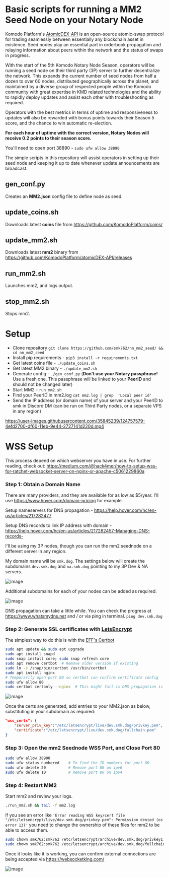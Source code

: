 # Basic scripts for running a MM2 Seed Node on your Notary Node

Komodo Platform's [AtomicDEX-API](https://github.com/KomodoPlatform/atomicDEX-API) is an open-source atomic-swap protocol for trading seamlessly between essentially any blockchain asset in existence. Seed nodes play an essential part in orderbook propagation and relaying information about peers within the network and the status of swaps in progress. 

With the start of the 5th Komodo Notary Node Season, operators will be running a seed node on their third party (3P) server to further decentralize the network. This expands the current number of seed nodes from half a dozen to over 60 nodes, distributed geographically across the planet, and maintained by a diverse group of respected people within the Komodo community with great expertise in KMD related technologies and the ability to rapidly deploy updates and assist each other with troubleshooting as required.

Operators with the best metrics in terms of uptime and responsiveness to updates will also be rewarded with bonus points towards their Season 5 score, and the chance to win automatic re-election.

**For each hour of uptime with the correct version, Notary Nodes will receive 0.2 points to their season score.**

You'll need to open port 38890 - `sudo ufw allow 38890`



The simple scripts in this repository will assist operators in setting up their seed node and keeping it up to date whenever update announcements are broadcast.

## gen_conf.py
Creates an **MM2.json** config file to define node as seed.

## update_coins.sh
Downloads latest **coins** file from https://github.com/KomodoPlatform/coins/

## update_mm2.sh
Downloads latest **mm2** binary from https://github.com/KomodoPlatform/atomicDEX-API/releases

## run_mm2.sh
Launches mm2, and logs output.

## stop_mm2.sh
Stops mm2.

# Setup

- Clone repository `git clone https://github.com/smk762/nn_mm2_seed/ && cd nn_mm2_seed`
- Install pip requirements - `pip3 install -r requirements.txt`
- Get latest coins file - `./update_coins.sh`
- Get latest MM2 binary - `./update_mm2.sh`
- Generate config - `./gen_conf.py` (**Don't use your Notary passphrase!** Use a fresh one. This passphrase will be linked to your **PeerID** and should not be changed later)
- Start MM2 - `run_mm2.sh`
- Find your PeerID in mm2.log `cat mm2.log | grep  'Local peer id'`
- Send the IP address (or domain name) of your server and your PeerID to smk in Discord DM (can be run on Third Party nodes, or a separate VPS in any region)


https://user-images.githubusercontent.com/35845239/124757579-4efd2700-df60-11eb-9e44-2727141d220d.mp4


# WSS Setup
This process depend on which webserver you have in use. For further reading, check out: https://medium.com/@hack4mer/how-to-setup-wss-for-ratchet-websocket-server-on-nginx-or-apache-c5061229860a

### Step 1: Obtain a Domain Name
There are many providers, and they are available for as low as $5/year. I'll use https://www.hover.com/domain-pricing for example.

Setup nameservers for DNS propagation - https://help.hover.com/hc/en-us/articles/217282477

Setup DNS records to link IP address with domain - https://help.hover.com/hc/en-us/articles/217282457-Managing-DNS-records-

I'll be using my 3P nodes, though you can run the mm2 seednode on a different server in any region.

My domain name will be `smk.dog`. The settings below will create the subdomains `dev.smk.dog` and `na.smk.dog` pointing to my 3P Dev & NA servers.

![image](https://user-images.githubusercontent.com/35845239/171760406-3dfb473a-5db9-47eb-bdaf-3b4e81ae739c.png)

Additional subdomains for each of your nodes can be added as required.

![image](https://user-images.githubusercontent.com/35845239/171760521-1f0c3a59-3fbd-4c9e-8abf-6249bd856c57.png)

DNS propagation can take a little while. You can check the progress at https://www.whatsmydns.net and / or via ping in terminal.
```ping dev.smk.dog```

### Step 2: Generate SSL certificates with [LetsEncrypt](https://letsencrypt.org/getting-started/)

The simplest way to do this is with the [EFF's Certbot](https://certbot.eff.org/)

```bash
sudo apt update && sudo apt upgrade
sudo apt install snapd
sudo snap install core; sudo snap refresh core
sudo apt remove certbot  # Remove older version if existing
sudo ln -s /snap/bin/certbot /usr/bin/certbot
sudo apt install nginx
# Temporarily open port 80 so certbot can confirm certificate config
sudo ufw allow 80
sudo certbot certonly --nginx  # This might fail is DNS propagation is not yet complete - if so, try again later
```
![image](https://user-images.githubusercontent.com/35845239/171763816-a755bdb5-19ed-48ea-8c48-c8b69c540c0c.png)


Once the certs are generated, add entries to your MM2.json as below, substituting in your subdomain as required:

```json
"wss_certs": {
    "server_priv_key":"/etc/letsencrypt/live/dev.smk.dog/privkey.pem",
    "certificate":"/etc/letsencrypt/live/dev.smk.dog/fullchain.pem"
}
```

### Step 3: Open the mm2 Seednode WSS Port, and Close Port 80

```bash
sudo ufw allow 38900
sudo ufw status numbered    # To find the ID numbers for port 80
sudo ufw delete 20          # Remove port 80 on ipv6
sudo ufw delete 10          # Remove port 80 on ipv4
```

### Step 4: Restart MM2

Start mm2 and review your logs.
```bash
./run_mm2.sh && tail -f mm2.log
```

If you see an error like `'Error reading WSS key/cert file "/etc/letsencrypt/live/dev.smk.dog/privkey.pem": Permission denied (os error 13)'` you need to change the ownership of these files for mm2 to be able to access them.

```bash
sudo chown smk762:smk762 /etc/letsencrypt/archive/dev.smk.dog/privkey1.pem
sudo chown smk762:smk762 /etc/letsencrypt/archive/dev.smk.dog/fullchain1.pem
```

Once it looks like it is working, you can confirm external connections are being accepted via https://websocketking.com/

![image](https://user-images.githubusercontent.com/35845239/171772951-86d6fb8e-c9d0-40ee-88b6-3124a942d1b8.png)


